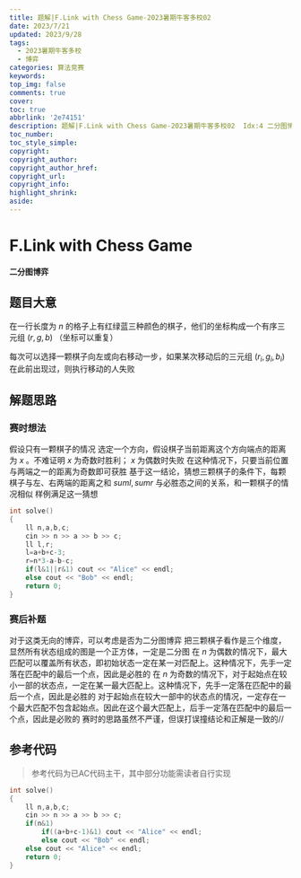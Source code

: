 ```yaml
---
title: 题解|F.Link with Chess Game-2023暑期牛客多校02
date: 2023/7/21
updated: 2023/9/28
tags:
  - 2023暑期牛客多校
  - 博弈
categories: 算法竞赛
keywords:
top_img: false
comments: true
cover:
toc: true
abbrlink: '2e74151'
description: 题解|F.Link with Chess Game-2023暑期牛客多校02  Idx:4 二分图博弈
toc_number:
toc_style_simple:
copyright:
copyright_author:
copyright_author_href:
copyright_url:
copyright_info:
highlight_shrink:
aside:
---
```


# F.Link with Chess Game
**二分图博弈**
## 题目大意
在一行长度为 $n$ 的格子上有红绿蓝三种颜色的棋子，他们的坐标构成一个有序三元组 $(r,g,b)$ （坐标可以重复）

每次可以选择一颗棋子向左或向右移动一步，如果某次移动后的三元组 $(r_i,g_i,b_i)$ 在此前出现过，则执行移动的人失败

## 解题思路
### 赛时想法
假设只有一颗棋子的情况
选定一个方向，假设棋子当前距离这个方向端点的距离为 $x$ 。不难证明 $x$ 为奇数时胜利； $x$ 为偶数时失败
在这种情况下，只要当前位置与两端之一的距离为奇数即可获胜
基于这一结论，猜想三颗棋子的条件下，每颗棋子与左、右两端的距离之和 $suml,sumr$ 与必胜态之间的关系，和一颗棋子的情况相似
样例满足这一猜想
```cpp
int solve()
{
    ll n,a,b,c;
    cin >> n >> a >> b >> c;
    ll l,r;
    l=a+b+c-3;
    r=n*3-a-b-c;
    if(l&1||r&1) cout << "Alice" << endl;
    else cout << "Bob" << endl;
    return 0;
}
```
### 赛后补题
对于这类无向的博弈，可以考虑是否为二分图博弈
把三颗棋子看作是三个维度，显然所有状态组成的图是一个正方体，一定是二分图
在 $n$ 为偶数的情况下，最大匹配可以覆盖所有状态，即初始状态一定在某一对匹配上。这种情况下，先手一定落在匹配中的最后一个点，因此是必胜的
在 $n$ 为奇数的情况下，对于起始点在较小一部的状态点，一定在某一最大匹配上。这种情况下，先手一定落在匹配中的最后一个点，因此是必胜的
对于起始点在较大一部中的状态点的情况，一定存在一个最大匹配不包含起始点。因此在这个最大匹配上，后手一定落在匹配中的最后一个点，因此是必败的
赛时的思路虽然不严谨，但误打误撞结论和正解是一致的//

## 参考代码
> 参考代码为已AC代码主干，其中部分功能需读者自行实现

```cpp
int solve()
{
    ll n,a,b,c;
    cin >> n >> a >> b >> c;
    if(n&1)
        if((a+b+c-1)&1) cout << "Alice" << endl;
        else cout << "Bob" << endl;
    else cout << "Alice" << endl;
    return 0;
}
```